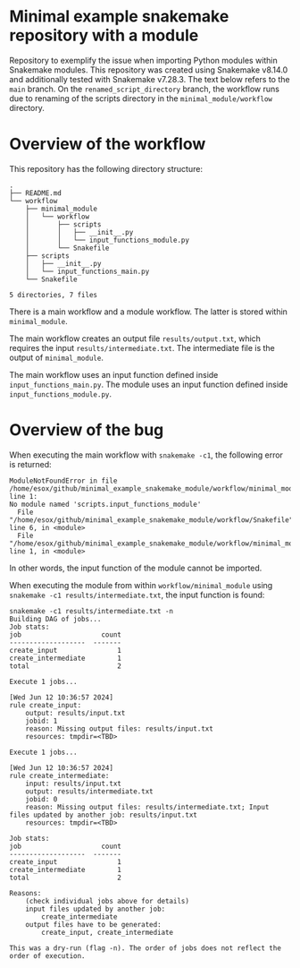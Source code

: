 # Minimal example snakemake repository with a module
Repository to exemplify the issue when importing Python modules within Snakemake modules. This repository was created using Snakemake v8.14.0 and additionally tested with Snakemake v7.28.3. The text below refers to the `main` branch. On the `renamed_script_directory` branch, the workflow runs due to renaming of the scripts directory in the `minimal_module/workflow` directory.

# Overview of the workflow
This repository has the following directory structure:

```
.
├── README.md
└── workflow
    ├── minimal_module
    │   └── workflow
    │       ├── scripts
    │       │   ├── __init__.py
    │       │   └── input_functions_module.py
    │       └── Snakefile
    ├── scripts
    │   ├── __init__.py
    │   └── input_functions_main.py
    └── Snakefile

5 directories, 7 files
```

There is a main workflow and a module workflow. The latter is stored within `minimal_module`.

The main workflow creates an output file `results/output.txt`, which requires the input `results/intermediate.txt`. 
The intermediate file is the output of `minimal_module`.

The main workflow uses an input function defined inside `input_functions_main.py`. 
The module uses an input function defined inside `input_functions_module.py`. 

# Overview of the bug
When executing the main workflow with `snakemake -c1`, the following error is returned:

```
ModuleNotFoundError in file /home/esox/github/minimal_example_snakemake_module/workflow/minimal_module/workflow/Snakefile, line 1:
No module named 'scripts.input_functions_module'
  File "/home/esox/github/minimal_example_snakemake_module/workflow/Snakefile", line 6, in <module>
  File "/home/esox/github/minimal_example_snakemake_module/workflow/minimal_module/workflow/Snakefile", line 1, in <module>
```

In other words, the input function of the module cannot be imported.

When executing the module from within `workflow/minimal_module` using `snakemake -c1 results/intermediate.txt`, the 
input function is found:

```
snakemake -c1 results/intermediate.txt -n
Building DAG of jobs...
Job stats:
job                    count
-------------------  -------
create_input               1
create_intermediate        1
total                      2

Execute 1 jobs...

[Wed Jun 12 10:36:57 2024]
rule create_input:
    output: results/input.txt
    jobid: 1
    reason: Missing output files: results/input.txt
    resources: tmpdir=<TBD>

Execute 1 jobs...

[Wed Jun 12 10:36:57 2024]
rule create_intermediate:
    input: results/input.txt
    output: results/intermediate.txt
    jobid: 0
    reason: Missing output files: results/intermediate.txt; Input files updated by another job: results/input.txt
    resources: tmpdir=<TBD>

Job stats:
job                    count
-------------------  -------
create_input               1
create_intermediate        1
total                      2

Reasons:
    (check individual jobs above for details)
    input files updated by another job:
        create_intermediate
    output files have to be generated:
        create_input, create_intermediate

This was a dry-run (flag -n). The order of jobs does not reflect the order of execution.
```
